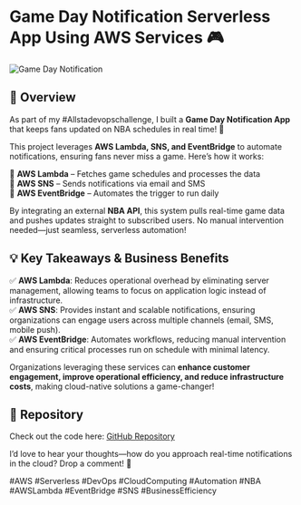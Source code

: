 # Game Day Notification Serverless App Using AWS Services 🎮

![Game Day Notification](game_day_notification.png)

## 🚀 Overview
As part of my #Allstadevopschallenge, I built a **Game Day Notification App** that keeps fans updated on NBA schedules in real time! 🏀  

This project leverages **AWS Lambda, SNS, and EventBridge** to automate notifications, ensuring fans never miss a game. Here’s how it works:

🔹 **AWS Lambda** – Fetches game schedules and processes the data  
🔹 **AWS SNS** – Sends notifications via email and SMS  
🔹 **AWS EventBridge** – Automates the trigger to run daily  

By integrating an external **NBA API**, this system pulls real-time game data and pushes updates straight to subscribed users. No manual intervention needed—just seamless, serverless automation!

## 💡 Key Takeaways & Business Benefits

✅ **AWS Lambda**: Reduces operational overhead by eliminating server management, allowing teams to focus on application logic instead of infrastructure.  
✅ **AWS SNS**: Provides instant and scalable notifications, ensuring organizations can engage users across multiple channels (email, SMS, mobile push).  
✅ **AWS EventBridge**: Automates workflows, reducing manual intervention and ensuring critical processes run on schedule with minimal latency.  

Organizations leveraging these services can **enhance customer engagement, improve operational efficiency, and reduce infrastructure costs**, making cloud-native solutions a game-changer!

## 🔗 Repository
Check out the code here: [GitHub Repository](https://github.com/Preshydee/game_day_notification_project)

I’d love to hear your thoughts—how do you approach real-time notifications in the cloud? Drop a comment! 💬  

#AWS #Serverless #DevOps #CloudComputing #Automation #NBA #AWSLambda #EventBridge #SNS #BusinessEfficiency

